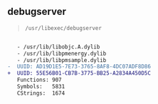 ## debugserver

> `/usr/libexec/debugserver`

```diff

   - /usr/lib/libobjc.A.dylib
   - /usr/lib/libpmenergy.dylib
   - /usr/lib/libpmsample.dylib
-  UUID: AD19D1E5-7E73-3765-8AF8-4DC07ADF8D86
+  UUID: 55E56B01-CB7B-3775-BB25-A2834A450D5C
   Functions: 907
   Symbols:   5831
   CStrings:  1674

```
